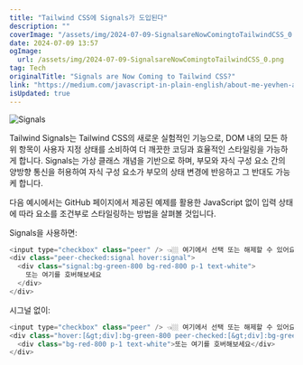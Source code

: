 ```yaml
---
title: "Tailwind CSS에 Signals가 도입된다"
description: ""
coverImage: "/assets/img/2024-07-09-SignalsareNowComingtoTailwindCSS_0.png"
date: 2024-07-09 13:57
ogImage: 
  url: /assets/img/2024-07-09-SignalsareNowComingtoTailwindCSS_0.png
tag: Tech
originalTitle: "Signals are Now Coming to Tailwind CSS?"
link: "https://medium.com/javascript-in-plain-english/about-me-yevhen-a03fb7d03d20"
isUpdated: true
---
```




![Signals](/assets/img/2024-07-09-SignalsareNowComingtoTailwindCSS_0.png)

Tailwind Signals는 Tailwind CSS의 새로운 실험적인 기능으로, DOM 내의 모든 하위 항목이 사용자 지정 상태를 소비하여 더 깨끗한 코딩과 효율적인 스타일링을 가능하게 합니다. Signals는 가상 클래스 개념을 기반으로 하며, 부모와 자식 구성 요소 간의 양방향 통신을 허용하여 자식 구성 요소가 부모의 상태 변경에 반응하고 그 반대도 가능케 합니다.

다음 예시에서는 GitHub 페이지에서 제공된 예제를 활용한 JavaScript 없이 입력 상태에 따라 요소를 조건부로 스타일링하는 방법을 살펴볼 것입니다.

Signals을 사용하면:

<div class="content-ad"></div>

```js
<input type="checkbox" class="peer" /> 👈🏼 여기에서 선택 또는 해제할 수 있어요
<div class="peer-checked:signal hover:signal">
  <div class="signal:bg-green-800 bg-red-800 p-1 text-white">
    또는 여기를 호버해보세요
  </div>
</div>
```

시그널 없이:

```js
<input type="checkbox" class="peer" /> 👈🏼 여기에서 선택 또는 해제할 수 있어요
<div class="hover:[&gt;div]:bg-green-800 peer-checked:[&gt;div]:bg-green-800">
  <div class="bg-red-800 p-1 text-white">또는 여기를 호버해보세요</div>
</div>
```

